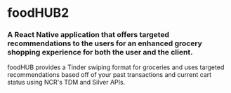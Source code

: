 # foodHUB2

### A React Native application that offers targeted recommendations to the users for an enhanced grocery shopping experience for both the user and the client.

foodHUB provides a Tinder swiping format for groceries and uses targeted recommendations based off of your past transactions and current cart status using NCR's TDM and Silver APIs.
